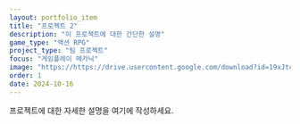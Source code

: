 ```yaml
---
layout: portfolio_item
title: "프로젝트 2"
description: "이 프로젝트에 대한 간단한 설명"
game_type: "액션 RPG"
project_type: "팀 프로젝트"
focus: "게임플레이 메카닉"
image: "https://https://drive.usercontent.google.com/download?id=19xJtcxikob7z7vud6BnMA9EpNIvti3zJ&export=view&authuser=0"
order: 1
date: 2024-10-16
---
```

프로젝트에 대한 자세한 설명을 여기에 작성하세요.